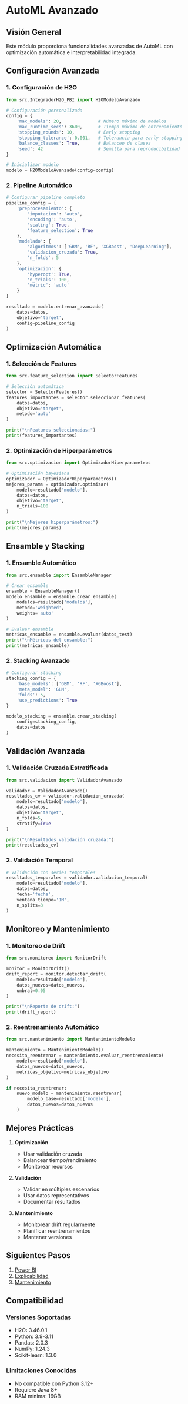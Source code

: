 # AutoML Avanzado

## Visión General
Este módulo proporciona funcionalidades avanzadas de AutoML con optimización automática e interpretabilidad integrada.

## Configuración Avanzada

### 1. Configuración de H2O
```python
from src.IntegradorH2O_PBI import H2OModeloAvanzado

# Configuración personalizada
config = {
    'max_models': 20,              # Número máximo de modelos
    'max_runtime_secs': 3600,      # Tiempo máximo de entrenamiento
    'stopping_rounds': 10,         # Early stopping
    'stopping_tolerance': 0.001,   # Tolerancia para early stopping
    'balance_classes': True,       # Balanceo de clases
    'seed': 42                     # Semilla para reproducibilidad
}

# Inicializar modelo
modelo = H2OModeloAvanzado(config=config)
```

### 2. Pipeline Automático
```python
# Configurar pipeline completo
pipeline_config = {
    'preprocesamiento': {
        'imputacion': 'auto',
        'encoding': 'auto',
        'scaling': True,
        'feature_selection': True
    },
    'modelado': {
        'algoritmos': ['GBM', 'RF', 'XGBoost', 'DeepLearning'],
        'validacion_cruzada': True,
        'n_folds': 5
    },
    'optimizacion': {
        'hyperopt': True,
        'n_trials': 100,
        'metric': 'auto'
    }
}

resultado = modelo.entrenar_avanzado(
    datos=datos,
    objetivo='target',
    config=pipeline_config
)
```

## Optimización Automática

### 1. Selección de Features
```python
from src.feature_selection import SelectorFeatures

# Selección automática
selector = SelectorFeatures()
features_importantes = selector.seleccionar_features(
    datos=datos,
    objetivo='target',
    metodo='auto'
)

print("\nFeatures seleccionadas:")
print(features_importantes)
```

### 2. Optimización de Hiperparámetros
```python
from src.optimizacion import OptimizadorHiperparametros

# Optimización bayesiana
optimizador = OptimizadorHiperparametros()
mejores_params = optimizador.optimizar(
    modelo=resultado['modelo'],
    datos=datos,
    objetivo='target',
    n_trials=100
)

print("\nMejores hiperparámetros:")
print(mejores_params)
```

## Ensamble y Stacking

### 1. Ensamble Automático
```python
from src.ensamble import EnsambleManager

# Crear ensamble
ensamble = EnsambleManager()
modelo_ensamble = ensamble.crear_ensamble(
    modelos=resultado['modelos'],
    metodo='weighted',
    weights='auto'
)

# Evaluar ensamble
metricas_ensamble = ensamble.evaluar(datos_test)
print("\nMétricas del ensamble:")
print(metricas_ensamble)
```

### 2. Stacking Avanzado
```python
# Configurar stacking
stacking_config = {
    'base_models': ['GBM', 'RF', 'XGBoost'],
    'meta_model': 'GLM',
    'folds': 5,
    'use_predictions': True
}

modelo_stacking = ensamble.crear_stacking(
    config=stacking_config,
    datos=datos
)
```

## Validación Avanzada

### 1. Validación Cruzada Estratificada
```python
from src.validacion import ValidadorAvanzado

validador = ValidadorAvanzado()
resultados_cv = validador.validacion_cruzada(
    modelo=resultado['modelo'],
    datos=datos,
    objetivo='target',
    n_folds=5,
    stratify=True
)

print("\nResultados validación cruzada:")
print(resultados_cv)
```

### 2. Validación Temporal
```python
# Validación con series temporales
resultados_temporales = validador.validacion_temporal(
    modelo=resultado['modelo'],
    datos=datos,
    fecha='fecha',
    ventana_tiempo='1M',
    n_splits=3
)
```

## Monitoreo y Mantenimiento

### 1. Monitoreo de Drift
```python
from src.monitoreo import MonitorDrift

monitor = MonitorDrift()
drift_report = monitor.detectar_drift(
    modelo=resultado['modelo'],
    datos_nuevos=datos_nuevos,
    umbral=0.05
)

print("\nReporte de drift:")
print(drift_report)
```

### 2. Reentrenamiento Automático
```python
from src.mantenimiento import MantenimientoModelo

mantenimiento = MantenimientoModelo()
necesita_reentrenar = mantenimiento.evaluar_reentrenamiento(
    modelo=resultado['modelo'],
    datos_nuevos=datos_nuevos,
    metricas_objetivo=metricas_objetivo
)

if necesita_reentrenar:
    nuevo_modelo = mantenimiento.reentrenar(
        modelo_base=resultado['modelo'],
        datos_nuevos=datos_nuevos
    )
```

## Mejores Prácticas

1. **Optimización**
   - Usar validación cruzada
   - Balancear tiempo/rendimiento
   - Monitorear recursos

2. **Validación**
   - Validar en múltiples escenarios
   - Usar datos representativos
   - Documentar resultados

3. **Mantenimiento**
   - Monitorear drift regularmente
   - Planificar reentrenamientos
   - Mantener versiones

## Siguientes Pasos
1. [Power BI](07-powerbi.md)
2. [Explicabilidad](08-explicabilidad.md)
3. [Mantenimiento](09-mantenimiento.md)

## Compatibilidad

### Versiones Soportadas
- H2O: 3.46.0.1
- Python: 3.9-3.11
- Pandas: 2.0.3
- NumPy: 1.24.3
- Scikit-learn: 1.3.0

### Limitaciones Conocidas
- No compatible con Python 3.12+
- Requiere Java 8+
- RAM mínima: 16GB 
